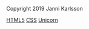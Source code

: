 Copyright 2019 Janni Karlsson

<a href="http://validator.w3.org/check/referer">HTML5</a> <a href="http://jigsaw.w3.org/css-validator/check/referer">CSS</a> <a href="http://validator.w3.org/unicorn/check?ucn_uri=referer&amp;ucn_task=conformance">Unicorn</a>
